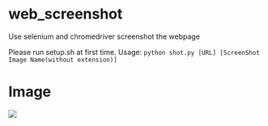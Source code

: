 # web_screenshot
Use selenium and chromedriver screenshot the webpage

Please run setup.sh at first time.
Usage: `python shot.py [URL] [ScreenShot Image Name(without extension)]`

# Image
![](https://i.imgur.com/1GUT9FQ.png)
